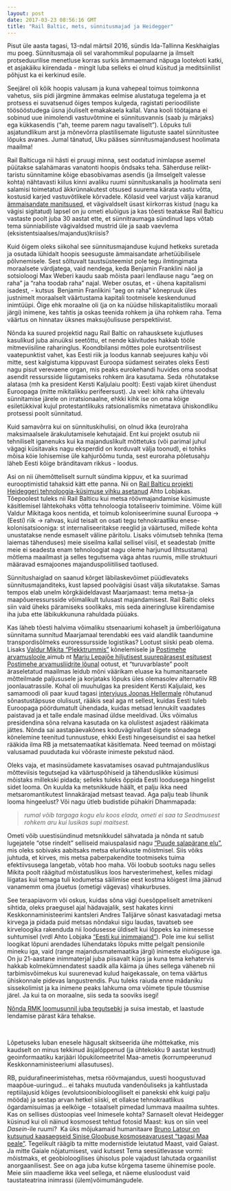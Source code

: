 ```yaml
---
layout: post
date: 2017-03-23 08:56:16 GMT
title: "Rail Baltic, mets, sünnitusmajad ja Heidegger"
---
```

<p>Pisut üle aasta tagasi, 13-ndal märtsil 2016, sündis Ida-Tallinna Keskhaiglas mu poeg. Sünnitusmaja oli sel varahommikul populaarne ja ilmselt protseduurilise menetluse korras surkis ämmaemand näpuga lootekoti katki, et asjakäiku kiirendada - mingit luba selleks ei olnud küsitud ja meditsiinilist põhjust ka ei kerkinud esile.<b><br></b></p><p>Seejärel oli kõik hoopis valusam ja kuna vahepeal toimus toimkonna vahetus, siis pidi järgmine ämmakas eelmise alustatuga tegelema ja et protsess ei suvatsenud õiges tempos kulgeda, ragistati perioodiliste töösööstudega üsna jõuliselt emakakaela kallal. Vana kooli töötajana ei sobinud uue inimolendi vastuvõtmine ei sünnitusvannis (saab ju märjaks) ega kükkasendis (“ah, teeme parem nagu tavaliselt”). Lõpuks tuli asjatundlikum arst ja mõnevõrra plastilisemate liigutuste saatel sünnitustee lõpuks avanes. Jumal tänatud, Uku pääses sünnitusmajandusest hoolimata maailma!</p><p>Rail Balticuga nii hästi ei pruugi minna, sest oodatud inimlapse asemel püütakse salahämaras vanatonti hoopis õndsaks teha. Säherduse relikt-taristu sünnitamine kõige ebasobivamas asendis (ja ilmselgelt valesse kohta) nähtavasti kiilus kinni avaliku ruumi sünnituskanalis ja hoolimata seni salamisi toimetatud äkkrünnakutest otsused suurema kärata vastu võtta, kostusid karjed vastuvõtlikele kõrvadele. Kõlasid veel varjust välja karanud <a href="http://majandus24.postimees.ee/4034625/kallas-rail-balticu-vastastele-kas-te-toesti-tahate-votta-sellist-vastutust-eesti-tuleviku-ees">ämmaisandate manitsused</a>, et vägivaldselt üsast kiirkorras kistud (nagu ka vägisi sigitatud) lapsel on ju ometi eluõigus ja kas tõesti teatakse Rail Balticu vastaste poolt juba 30 aastat ette, et sünnitraumaga sündinud laps võtab tema sünniabiliste vägivaldsed mustrid üle ja saab vaevlema (eksistentsiaalses/majandus)kriisis?&nbsp;</p><p>Kuid õigem oleks siikohal see sünnitusmajanduse kujund hetkeks suretada ja osutada lühidalt hoopis seesuguste ämmaisandate arhetüübilisele põlvnemisele. Sest sõltuvalt taustsüsteemist pole tegu ilmtingimata moraalsete värdjatega, vaid nendega, keda Benjamin Franklini näol ja sotsioloogi Max Weberi kaudu saab mõista paari lendlause nagu “aeg on raha” ja “raha toodab raha” najal. Weber osutas, et - ühena kapitalismi isadest, - kutsus &nbsp;Benjamin Franlikini “aeg on raha” kõnepruuk üles justnimelt moraalselt väärtustama kapitali tootmisele keskendunud inimtüüpi. Õige ehk moraalne oli (ja on ka nüüdse hiliskapitalistliku moraali järgi) inimene, kes tahtis ja oskas teenida rohkem ja üha rohkem raha. Tema väärtus on hinnatav üksnes maksujõulisuse perspektiivist. </p><p>Nõnda ka suured projektid nagu Rail Baltic on rahausksete kujutluses kasulikud juba ainuüksi seetõttu, et nende käivitudes hakkab tööle mitmeviisiline raharinglus. Koondbilansi mõttes pole eurotsentrilisest vaatepunktist vahet, kas Eesti riik ja loodus kannab seejuures kahju või mitte, sest kalgistuma kippuvast Euroopa südamest seirates oleks Eesti nagu pisut verevaene organ, mis peaks eurokehandi huvides oma soodsat asendit ressursside liigutamiseks rohkem ära kasutama. Seda &nbsp;rõhutatakse alatasa (mh ka president Kersti Kaljulaiu poolt): Eesti vajab kiiret ühendust Euroopaga (mitte mikitalikku perifeersust). Ja veel: kihk raha ühtevalu sünnitamise järele on irratsionaalne, ehkki kihk ise on oma kõige esiletükkival kujul protestantlikuks ratsionalismiks nimetatava ühiskondliku protsessi poolt sünnitatud.&nbsp;</p><p>Kuid samavõrra kui on sünnituskihulisi, on olnud ikka (euro)raha maksimaalsele ärakulutamisele kehutajaid. Ent kui projekt osutub nii tehniliselt iganenuks kui ka majanduslikult mõttetuks (või parimal juhul vägagi küsitavaks nagu eksperdid on korduvalt välja toonud), ei tohiks mõisa köie lohisemise üle kahjurõõmu tunda, sest euroraha põletusahju läheb Eesti kõige bränditavam rikkus - loodus.<br></p><p>Asi on nii ühemõtteliselt surnult sündima kippuv, et ka suurimad eurooptimistid tahaksid kätt ette panna. Nii on <a href="http://arvamus.postimees.ee/3867377/ahto-lobjakas-unistus-rail-estonicast">Rail Balticu projekti Heideggeri tehnoloogia-küsimuse vihku asetanud</a> Ahto Lobjakas. Tõepoolest tuleks nii Rail Balticu kui metsa röövmajandamise küsimuste käsitlemisel lähtekohaks võtta tehnoloogia totaliseeriv toimimine. Võime küll Valdur Mikitaga koos nentida, et toimub koloniseerimine suunal Euroopa -&gt; (Eesti) riik -&gt; rahvas, kuid teisalt on osati tegu tehnokraatliku enese-kolonisatsiooniga: st internaliseeritakse reeglid ja väärtused, millede kohta unustatakse nende esmaselt väline päritolu. Lisaks võimutseb tehnika (tema laiemas tähenduses) meie siseilma kallal sellisel viisil, et seadestab (mitte meie ei seadesta enam tehnoloogiat nagu oleme harjunud lihtsustama) mõtlema maailmast ja selles tegutsema väga ahtas ruumis, mille struktuuri määravad esmajoones majanduspoliitilised taotlused.</p><p>Sünnitushaiglad on saanud kõrget läbilaskevõimet püüdlevateks sünnitusmajanditeks, kust lapsed poolvägisi üsast välja sikutatakse. Samas tempos elab unelm kõrgkäideldavast Maarjamaast: tema metsa-ja maapõueressursside võimalikult tulusast majandamisest. Rail Baltic oleks siin vaid üheks päramiseks soolikaks, mis seda aineringluse kiirendamise iha juba ette läbikukkununa rahuldada püüaks.&nbsp;</p><p>Kas läheb tõesti halvima võimaliku stsenaariumi kohaselt ja ümberlõigatuna sünnitama sunnitud Maarjamaal terendabki ees vaid alandlik taandumine transpordisõlmeks euroressursside logistikas? Lootust siiski peab olema. Lisaks <a href="http://etv2.err.ee/v/kultuur/plekktrumm/saated/a23f4c8a-e736-4ada-8708-c9badec7d529/plekktrumm-valdur-mikita">Valdur Mikita “Plekktrummis”</a> kõnelemisele ja <a href="http://arvamus.postimees.ee/4021373/valdur-mikita-laeaenemeresoomlase-viimane-karje">Postimehe arvamusloole </a>aimub nt <a href="http://arvamus.postimees.ee/4047003/marju-lepajoe-kone-takistused-taepsete-sonade-leidmise-teel">Marju Lepajõe hiljutisest suurepärasest esitusest Postimehe arvamusliidrite lõunal</a> ootust, et “turuvarblaste” poolt äraseletatud maailmas leidub mõni väärikam eluase ka humanitaarsete mõtteilmade paljususele ja korjataks lõpuks üles olemasolev alternatiiv RB joonlauatrassile. Kohal oli muuhulgas ka president Kersti Kaljulaid, kes samamoodi oli paar kuud tagasi <a href="http://arhiiv.err.ee/guid/20161224032107901000300112290E2BA238B440000004380B00000D0F089175">intervjuus Joonas Hellermale</a> rõhutanud sõnastustäpsuse olulisust, rääkis seal aga nt sellest, kuidas Eesti tuleb Euroopaga pöördumatult ühendada, kuidas metsad lennukilt vaadates paistavad ja et talle endale masinad üldse meeldivad. Üks võimalus presidendina sõna relvana kasutada on ka olulistest asjadest rääkimata jättes. Nõnda sai aastapäevakõnes koduvägivallast õigete sõnadega kõnelemine teenitud tunnustuse, ehkki Eesti hingeseisundist ei saa hetkel rääkida ilma RB ja metsatemaatikat käsitlemata. Need teemad on mõistagi valusamad puudutada kui võõraste inimeste pekstud näod.&nbsp;</p><p>Oleks vaja, et masinsüdamete kasvatamises osavad puhtmajanduslikus mõtteviisis tegutsejad ka väärtuspõhiseid ja tähenduslikke küsimusi mõistaks millekski pidada; selleks tuleks õppida Eesti loodusega hingelist sidet looma. On kuulda ka metsnikkude häält, et palju ikka need metsaromantikutest linnakärajad metsast teavad. Aga palju teab lihunik looma hingeelust? Või nagu ütleb budistide pühakiri Dhammapada: &nbsp;</p><blockquote><p><i>rumal võib targaga kogu elu koos elada, ometi ei saa ta Seadmusest rohkem aru kui lusikas
supi maitsest.</i></p></blockquote><p>Ometi võib uuestisündinud metsnikkudel sähvatada ja nõnda nt satub lugejatele “otse rindelt” selliseid maiuspalasid nagu&nbsp;<a href="http://kultuur.err.ee/314868/arvustus-saksa-mikita-poordeline-raamat">“Puude salapärane elu”</a>, mis oleks sobivaks aabitsaks metsa elurikkuste mõistmisel. Siis võiks juhtuda, et kirves, mis metsa paberpakendite tootmiseks tuima efektiivsusega langetab, võtab hoo maha. Või loobub sootuks nagu selles Mikita poolt räägitud mõistatuslikus loos harvesterimehest, kelles midagi liigatas kui temaga tuli kodumetsa säilimise eest kostma kõigest ilma jäänud vanamemm oma jõuetus (ometigi vägevas) vihakurbuses.&nbsp;</p><p>See teraapiavorm või oskus, kuidas sõna vägi õuesõppeliselt ametnikeni sihtida, oleks praegusel ajal hädavajalik, sest hakates kinni Keskkonnaministeerimi kantsleri Andres Talijärve sõnast kasvatadagi metsa kirvega ja pidada puid metsas nõndakui sigu laudas, tavatseb see kirveloogika rakenduda nii loodusesse üldiselt kui lõppeks ka inimesesse suhtumisel (vrdl Ahto Lobjaka <a href="http://online.le.ee/2017/01/01/ahto-lobjakas-eesti-kui-inimmajand/">“Eesti kui inimmajand”</a>). Pole ime kui sellist loogikat lõpuni arendades lühendataks lõpuks mitte pelgalt pensionile mineku iga, vaid (range majandusmatemaatika järgi) inimeste eluõiguse iga. On ju 21-aastane inimmaterjal juba piisavalt küps ja kuna tema kehatervis hakkab kolmekümnendatest saadik alla käima ja ühes sellega väheneb nii tarbimisvõimekus kui suurenevad kulud haigekassale, on tema väärtus ühiskonnale pidevas langustrendis. Puu tuleks raiuda enne mädaniku sissekolimist ja ka inimene peaks lahkuma oma võimete tipule tõusmise järel. Ja kui ta on moraalne, siis seda ta sooviks isegi! 

<a href="http://digileht.maaleht.delfi.ee/uudised/ratastoolis-mees-kuulis-naabrilt-et-rmk-pani-tema-kodu-muuki?id=77626020">Nõnda RMK loomusunnil juba tegutsebki</a> ja suisa imestab, et laastude lendamise pärast kära tehakse. &nbsp;

&nbsp; &nbsp;</p><p>Lõpetuseks luban enesele hägusalt skitseerida ühe mõttekatke, mis kaudselt on minus tekkinud äsjalõppenud (ja ühtekokku 9 aastat kestnud) geoinformaatiku karjääri lõpukilomeetritel Maa-ametis (korrumpeerunud Keskkonnaministeeriumi allasutuses).<br></p><p>

RB, puidurafineerimistehas, metsa röövmajandus, uuesti hoogustuvad maapõue-uuringud... ei tahaks muutuda vandenõuliseks ja kahtlustada reptiilajusid kõiges (evolutsioonibioloogiliselt ei panekski ehk kuigi palju mööda) ja sestap arvan hetkel siiski, et ollakse tehnokraatlikus õgardamisuimas ja eelkõige - totaalselt pimedad lummava maailma suhtes. Kas on sellises düstoopias veel Inimesele kohta? Sarnaselt olevat Heidegger küsinud kui oli näinud kosmosest tehtud fotosid Maast: kus on siin veel <i>Dasein</i>-ile ruumi? &nbsp;Ka üks mõjukamaid humanitaare <a href="https://www.youtube.com/watch?v=7AGg-oHzPsM">Bruno Latour on kutsunud kaasaegseid Sinise Gloobuse kosmoseavarusest “tagasi Maa peale”</a>. Tegelikult räägib ta mitte modernistide leiutatud Maast, vaid Gaiast. Ja mitte Gaiale nõjatumisest, vaid kutsest Tema seesütlevasse vormi: mõistmaks, et geobioloogilises ühisolus pole vajadust lahutada orgaanilist anorgaanilisest. See on aga juba kutse kõrgema taseme ühinemise poole. Meie siin maadleme ikka veel sellega, et näeme elusloodust vaid taustateatrina inimrassi (ülem)võimumängudele.&nbsp;</p>
